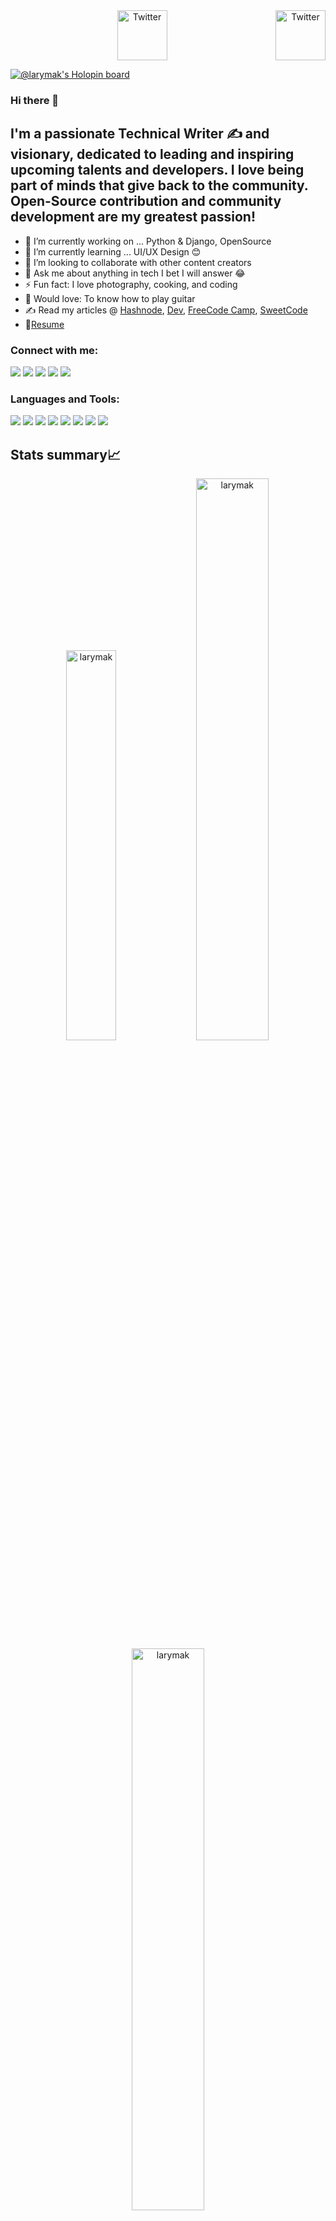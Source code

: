 <center><a href="https://twitter.com/larymak1" target="_blank"><img src="https://cdn2.iconfinder.com/data/icons/social-media-2199/64/social_media_isometric_6-twitter-512.png" height="80px" width="80px" alt="Twitter" align="right"></a><a href="https://www.linkedin.com/in/hillary-nyakundi/" target="_blank"><img src="https://cdn2.iconfinder.com/data/icons/social-media-2199/64/social_media_isometric_14-linkedin-512.png" height="80px" width="80px" alt="Twitter"></a></center>

[![@larymak's Holopin board](https://holopin.me/larymak)](https://holopin.io/@larymak)

### Hi there 👋

## I'm a passionate Technical Writer ✍ and visionary, dedicated to leading and inspiring upcoming talents and developers. I love being part of minds that give back to the community. Open-Source contribution and community development are my greatest passion!

- 🔭 I’m currently working on ... Python & Django, OpenSource
- 🌱 I’m currently learning ... UI/UX Design 😊
- 👯 I’m looking to collaborate with other content creators
- 💬 Ask me about anything in tech I bet I will answer 😂
- ⚡ Fun fact: I love photography, cooking, and coding
- 🎸 Would love: To know how to play guitar
- ✍ Read my articles @ [Hashnode](https://larymak.hashnode.dev/), [Dev](https://dev.to/larymak), [FreeCode Camp](https://www.freecodecamp.org/news/author/larymak/), [SweetCode](https://sweetcode.io/author/hnyakundi/)
- 📝[Resume](#)

### Connect with me:

<p align="left">  
<a href="https://twitter.com/larymak1_" target="blank"><img src="https://img.icons8.com/color/35/000000/twitter--v2.png"/></a>
<a href="https://linkedin.com/in/hillary-nyakundi" target="blank"><img src="https://img.icons8.com/color/35/000000/linkedin.png"/></a>
<a href="https://www.youtube.com/c/TheAfricanDeveloper" target="blank"><img src="https://img.icons8.com/color/35/000000/youtube-play.png"/></a>
<a href="https://www.instagram.com/nextgencoders/" target="blank"><img src="https://img.icons8.com/fluency/35/000000/instagram-new.png"/></a>
<a href="mailto:hillarynyk@gmail.com" target="blank"><img src="https://img.icons8.com/color/35/000000/gmail.png"/></a>
</p>

### Languages and Tools:

<p>
<img src="https://img.icons8.com/color/35/000000/html-5--v1.png"/> 
<img src="https://img.icons8.com/color/35/000000/css3.png"/> 
<img src="https://img.icons8.com/color/35/000000/javascript--v1.png"/> 
<img src="https://img.icons8.com/color/35/000000/python.png">
<img src="https://img.icons8.com/fluency/35/000000/visual-studio-code-2019.png"/>
<img src="https://img.icons8.com/color/35/000000/git.png"/> 
<img src="https://img.icons8.com/color/35/000000/github.png"/> 
<img src="https://img.icons8.com/cute-clipart/35/000000/canva.png"/>
</p>

## Stats summary📈

<p align="center">
<img width="40%" src="https://github-readme-stats.vercel.app/api/top-langs?username=larymak&show_icons=true&theme=dracula&title_color=ff8000&text_color=ffffff&bg_color=6a6a6a&locale=en&layout=compact&hide_border=true" alt="larymak" /> 
<img width="48%" src="https://github-readme-stats.vercel.app/api?username=larymak&show_icons=true&theme=dracula&title_color=ff8000&text_color=ffffff&bg_color=6a6a6a&locale=en&hide_border=true" alt="larymak" />
<img width="48%" src="https://github-readme-streak-stats.herokuapp.com/?user=larymak&theme=highcontrast&hide_border=true" alt="larymak" />
</p>

## 📝 Latest Articles

<<<<<<< HEAD
Here's a list of my latest articles:

<!-- ARTICLES:START -->

<!-- ARTICLES:END -->

## <h2 align="center">Other links🔗</h2>

<p align="center"> 
<a href="https://sweetcode.io/author/hnyakundi/" target="_blank"> <img src="https://img.icons8.com/external-justicon-lineal-color-justicon/48/000000/external-blog-graphic-design-justicon-lineal-color-justicon.png"/></a>
<a href="https://aviyel.com/@hillarynyk" target="_blank"> <img src="https://img.icons8.com/external-xnimrodx-blue-xnimrodx/48/000000/external-article-marketing-xnimrodx-blue-xnimrodx.png"/>
<a href="https://anchor.fm/hillary-nyakundi" target="_blank"> <img src="https://img.icons8.com/external-vitaliy-gorbachev-blue-vitaly-gorbachev/48/000000/external-podcast-social-media-vitaliy-gorbachev-blue-vitaly-gorbachev.png"/>
</p>

### <h2 align="center">Support Me💰</h2>

 <p align="center"> 
<a href="https://www.buymeacoffee.com/lary" target="_blank"><img src="https://cdn.buymeacoffee.com/buttons/v2/default-yellow.png" alt="Buy Me A Coffee" width="250" ></a>
</p>
=======
<!-- ARTICLES_START -->
<!-- ARTICLES_END -->
>>>>>>> 02f05b6e23d76465734e017e1028ed6cde154eb6
